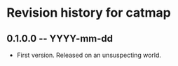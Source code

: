 # Revision history for catmap

## 0.1.0.0 -- YYYY-mm-dd

* First version. Released on an unsuspecting world.
